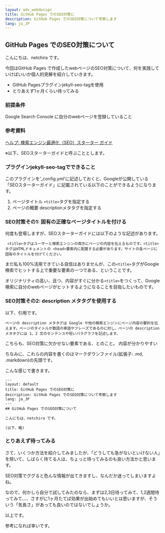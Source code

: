 ```yaml
---
layout: adv_webdesign
title: GitHub Pages でのSEO対策に
description: GitHub Pages でのSEO対策について考察します
lang: ja_JP
---
```

## GitHub Pages でのSEO対策について

こんにちは、netchira です。

今回はGitHub Pages で作成したwebページのSEO対策について、何を実践していけばいいか個人的見解を紹介していきます。

- GitHub Pagesプラグインjekyll-seo-tagを使用
- とりあえず1ヶ月くらい待ってみる

### 前提条件
Google Search Console に自分のwebページを登録していること

### 参考資料
[ヘルプ: 検索エンジン最適化（SEO）スターター ガイド](https://support.google.com/webmasters/answer/7451184?hl=ja&ref_topic=3309469)

※以下、SEOスターターガイドと呼ぶこととします。

### プラグインjekyll-seo-tagでできること

このプラグインを’_config.yml’に記述しておくと、Googleが公開している「SEOスターターガイド」に記載されている以下のことができるようになります。

1. ページタイトル `<title>`タグを指定する
2. ページの概要 descriptionメタタグを指定する


### SEO対策その1: 固有の正確なページタイトルを付ける

何度も登場しますが、SEOスターターガイドには以下のような記述があります。


` <title>タグはユーザーと検索エンジンの両方にページの内容を伝えるものです。<title>タグはHTMLドキュメントの <head>要素内に配置する必要があります。サイトの各ページに固有のタイトルを付けてください。`


まだ私も100%活用できている自信はありませんが、この`<title>`タグがGoogle検索でヒットする上で重要な要素の一つである、ということです。

オリジナリティの高い、且つ、内容がすぐに分かる`<title>`をつくって、Google検索に自分のwebページがヒットするようになることを目指したいものです。

### SEO対策その2: description メタタグを使用する

以下、引用です。


`ページの description メタタグは Google や他の検索エンジンにページ内容の要約を伝えます。ページのタイトルが数語の単語やフレーズであるのに対し、ページの description メタタグには 1、2 文のセンテンスや短いパラグラフを記述します。`


こちらも、SEO対策に欠かせない要素である、とのこと。
内容が分かりやすい

ちなみに、これらの内容を書くのはマークダウンファイル(拡張子: .md, .markdown)の先頭です。

こんな感じで書きます。

```
---
layout: default
title: GitHub Pages でのSEO対策に
description: GitHub Pages でのSEO対策について考察します
lang: ja_JP
---
## GitHub Pages でのSEO対策について

こんにちは、netchira です。

(以下、略)
```

### とりあえず待ってみる
さて、いくつか方法を紹介してみましたが、「どうしても急がないといけない人」を除いて、しばらく待てる人は、ちょっと待ってみるのも良い方法かと思います。

SEO対策でググると色んな情報が出てきますし、なんだか迷ってしまいますよね。

なので、何かしら自分で試してみたのなら、まずは2,3日待ってみて、1,2週間待ってみて、、、さすがに1ヶ月たてば効果が出始めてもいいとは思いますが、そういう「気長さ」があっても良いのではないでしょうか。



以上です。

参考になれば幸いです。